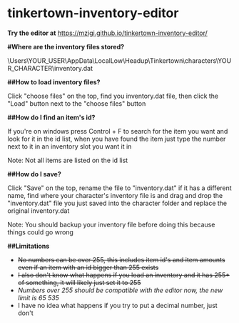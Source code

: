 # tinkertown-inventory-editor

**Try the editor at**
https://mzigi.github.io/tinkertown-inventory-editor/

**#Where are the inventory files stored?**

\Users\YOUR_USER\AppData\LocalLow\Headup\Tinkertown\characters\YOUR_CHARACTER\inventory.dat

**##How to load inventory files?**

Click "choose files" on the top, find you inventory.dat file, then click the "Load" button next to the "choose files" button

**##How do I find an item's id?**

If you're on windows press Control + F to search for the item you want and look for it in the id list, 
when you have found the item just type the number next to it in an inventory slot you want it in

Note: Not all items are listed on the id list

**##How do I save?**

Click "Save" on the top, rename the file to "inventory.dat" if it has a different name, find where your character's inventory file is
and drag and drop the "inventory.dat" file you just saved into the character folder and replace the original inventory.dat

Note: You should backup your inventory file before doing this because things could go wrong

**##Limitations**

* ~~No numbers can be over 255, this includes item id's and item amounts even if an item with an id bigger than 255 exists~~
* ~~I also don't know what happens if you load an inventory and it has 255+ of something, it will likely just set it to 255~~
* *Numbers over 255 should be compatible with the editor now, the new limit is 65 535*
* I have no idea what happens if you try to put a decimal number, just don't
